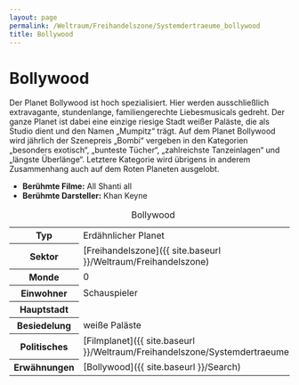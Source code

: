 ```yaml
---
layout: page
permalink: /Weltraum/Freihandelszone/Systemdertraeume_bollywood
title: Bollywood
---
```



# Bollywood


Der Planet Bollywood ist hoch spezialisiert. Hier werden ausschließlich extravagante, stundenlange, familiengerechte Liebesmusicals gedreht. Der ganze Planet ist dabei eine einzige riesige Stadt weißer Paläste, die als Studio dient und den Namen &bdquo;Mumpitz&ldquo; trägt. Auf dem Planet Bollywood wird jährlich der Szenepreis &bdquo;Bombi&ldquo; vergeben in den Kategorien &bdquo;besonders exotisch&ldquo;, &bdquo;bunteste Tücher&ldquo;, &bdquo;zahlreichste Tanzeinlagen&ldquo; und &bdquo;längste Überlänge&ldquo;. Letztere Kategorie wird übrigens in anderem Zusammenhang auch auf dem Roten Planeten ausgelobt.

- **Berühmte Filme:** All Shanti all
- **Berühmte Darsteller:** Khan Keyne


<aside>
<table data-type="planet">
<caption>Bollywood</caption>
<tbody>
<tr><th>Typ</th><td>Erdähnlicher Planet</td></tr>
<tr><th>Sektor</th><td>[Freihandelszone]({{ site.baseurl }}/Weltraum/Freihandelszone)</td></tr>
<tr><th>Monde</th><td>0</td></tr>
<tr><th>Einwohner</th><td>Schauspieler</td></tr>
<tr><th>Hauptstadt</th><td> </td></tr>
<tr><th>Besiedelung</th><td>weiße Paläste</td></tr>
<tr><th>Politisches</th><td>[Filmplanet]({{ site.baseurl }}/Weltraum/Freihandelszone/Systemdertraeume)</td></tr>
<tr><th>Erwähnungen</th><td>[Bollywood]({{ site.baseurl }}/Search)</td></tr>
</tbody>
</table>
</aside>

